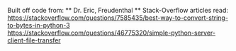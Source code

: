 Built off code from:
** Dr. Eric, Freudenthal **
Stack-Overflow articles read:
https://stackoverflow.com/questions/7585435/best-way-to-convert-string-to-bytes-in-python-3
https://stackoverflow.com/questions/46775320/simple-python-server-client-file-transfer
